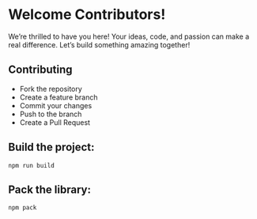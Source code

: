 # Welcome Contributors!

We’re thrilled to have you here! Your ideas, code, and passion can make a real difference. Let’s build something amazing together!

## Contributing

- Fork the repository
- Create a feature branch
- Commit your changes
- Push to the branch
- Create a Pull Request

## Build the project:

```
npm run build
```

## Pack the library:

```
npm pack
```
